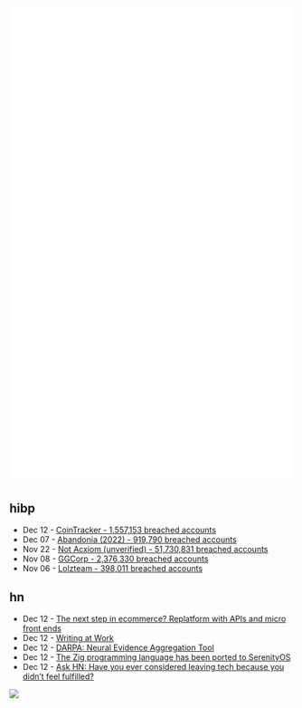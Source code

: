 ![Metrics](https://raw.githubusercontent.com/phixion/phixion/master/metrics.svg)

## hibp

<!--
for https://github.com/phixion/phixion/blob/main/.github/workflows/feeds.yml
-->
<!--START_SECTION:haveibeenpwnd-->
- Dec 12 - [CoinTracker - 1,557,153 breached accounts](https://haveibeenpwned.com/PwnedWebsites#CoinTracker)
- Dec 07 - [Abandonia (2022) - 919,790 breached accounts](https://haveibeenpwned.com/PwnedWebsites#Abandonia2022)
- Nov 22 - [Not Acxiom (unverified) - 51,730,831 breached accounts](https://haveibeenpwned.com/PwnedWebsites#NotAcxiom)
- Nov 08 - [GGCorp - 2,376,330 breached accounts](https://haveibeenpwned.com/PwnedWebsites#GGCorp)
- Nov 06 - [Lolzteam - 398,011 breached accounts](https://haveibeenpwned.com/PwnedWebsites#Lolzteam)
<!--END_SECTION:haveibeenpwnd-->

## hn

<!--
for https://github.com/phixion/phixion/blob/main/.github/workflows/feeds.yml
-->
<!--START_SECTION:hn-->
- Dec 12 - [The next step in ecommerce? Replatform with APIs and micro front ends](https://stackoverflow.blog/2022/12/12/the-next-step-in-ecommerce-replatform-with-apis-and-micro-frontends/)
- Dec 12 - [Writing at Work](https://lcamtuf.substack.com/p/writing-at-work)
- Dec 12 - [DARPA: Neural Evidence Aggregation Tool](https://www.darpa.mil/news-events/2022-03-02)
- Dec 12 - [The Zig programming language has been ported to SerenityOS](https://twitter.com/awesomekling/status/1602315728320880640)
- Dec 12 - [Ask HN: Have you ever considered leaving tech because you didn’t feel fulfilled?](https://news.ycombinator.com/item?id=33955145)
<!--END_SECTION:hn-->

<!--
for https://yhype.me
-->
![](https://hit.yhype.me/github/profile?user_id=13013670)
